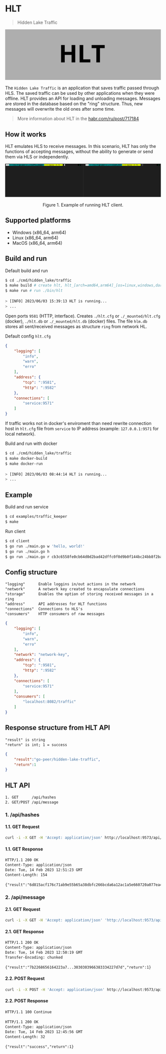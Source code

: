 # HLT

> Hidden Lake Traffic

<img src="_images/hlt_logo.png" alt="hlt_logo.png"/>

The `Hidden Lake Traffic` is an application that saves traffic passed through HLS. The saved traffic can be used by other applications when they were offline. HLT provides an API for loading and unloading messages. Messages are stored in the database based on the "ring" structure. Thus, new messages will overwrite the old ones after some time.

> More information about HLT in the [habr.com/ru/post/717184](https://habr.com/ru/post/717184/ "Habr HLT")

## How it works

HLT emulates HLS to receive messages. In this scenario, HLT has only the functions of accepting messages, without the ability to generate or send them via HLS or independently.

<p align="center"><img src="_images/hlt_client.gif" alt="hlt_client.gif"/></p>
<p align="center">Figure 1. Example of running HLT client.</p>

## Supported platforms

- Windows (x86_64, arm64)
- Linux (x86_64, arm64)
- MacOS (x86_64, arm64)

## Build and run

Default build and run

```bash 
$ cd ./cmd/hidden_lake/traffic
$ make build # create hlt, hlt_[arch=amd64,arm64]_[os=linux,windows,darwin] and copy to ./bin
$ make run # run ./bin/hlt

> [INFO] 2023/06/03 15:39:13 HLT is running...
> ...
```

Open ports `9581` (HTTP, interface).
Creates `./hlt.cfg` or `./_mounted/hlt.cfg` (docker), `./hlt.db` or `./_mounted/hlt.db` (docker) files.
The file `hlm.db` stores all sent/received messages as structure `ring` from network HL. 

Default config `hlt.cfg`

```json
{
	"logging": [
		"info",
		"warn",
		"erro"
	],
	"address": {
		"tcp": ":9581",
		"http": ":9582"
	},
	"connections": [
		"service:9571"
	]
}
```

If traffic works not in docker's enviroment than need rewrite connection host in `hlt.cfg` file from `service` to IP address (example: `127.0.0.1:9571` for local network).

Build and run with docker

```bash 
$ cd ./cmd/hidden_lake/traffic
$ make docker-build 
$ make docker-run

> [INFO] 2023/06/03 08:44:14 HLT is running...
> ...
```

## Example 

Build and run service
```bash
$ cd examples/traffic_keeper
$ make
```

Run client
```bash
$ cd client
$ go run ./main.go w 'hello, world!'
$ go run ./main.go h
$ go run ./main.go r cb3c6558fe0cb64d0d2bad42dffc0f0d9b0f144bc24bb8f2ba06313af9297be4 # hash get by 'h' option
```

## Config structure

```
"logging"      Enable loggins in/out actions in the network
"network"      A network key created to encapsulate connections
"storage"      Enables the option of storing received messages in a ring
"address"      API addresses for HLT functions
"connections"  Connections to HLS's
"consumers"    HTTP consumers of raw messages
```

```json
{
	"logging": [
		"info",
		"warn",
		"erro"
	],
	"network": "network-key",
	"address": {
		"tcp": ":9581",
		"http": ":9582"
	},
	"connections": [
		"service:9571"
	],
	"consumers": [
        "localhost:8082/traffic"
    ]
}
```

## Response structure from HLT API

```
"result" is string
"return" is int; 1 = success
```

```json
{
	"result":"go-peer/hidden-lake-traffic",
	"return":1
}
```

## HLT API

```
1. GET      /api/hashes
2. GET/POST /api/message
```

### 1. /api/hashes

#### 1.1. GET Request

```bash
curl -i -X GET -H 'Accept: application/json' http://localhost:9573/api/hashes
```

#### 1.1. GET Response

```
HTTP/1.1 200 OK
Content-Type: application/json
Date: Tue, 14 Feb 2023 12:51:23 GMT
Content-Length: 154

{"result":"6d815acf176c71ab9e55b65a38dbfc266bcda6a12ac1a5e660720a077ea4bd23,31f3f211c1ccbe2ab367e743e109f7f9702521447e5f6348ef0d8ab7a1ccd756","return":1}
```

### 2. /api/message

#### 2.1. GET Request

```bash
curl -i -X GET -H 'Accept: application/json' 'http://localhost:9573/api/message?hash=31f3f211c1ccbe2ab367e743e109f7f9702521447e5f6348ef0d8ab7a1ccd756'
```

#### 2.1. GET Response

```
HTTP/1.1 200 OK
Content-Type: application/json
Date: Tue, 14 Feb 2023 12:50:19 GMT
Transfer-Encoding: chunked

{"result":"7b2268656164223a7...3030303966383334227d7d","return":1}
```

#### 2.2. POST Request

```bash
curl -i -X POST -H 'Accept: application/json' http://localhost:9573/api/message -d @README_message.json
```

#### 2.2. POST Response

```
HTTP/1.1 100 Continue

HTTP/1.1 200 OK
Content-Type: application/json
Date: Tue, 14 Feb 2023 12:45:56 GMT
Content-Length: 32

{"result":"success","return":1}
```

